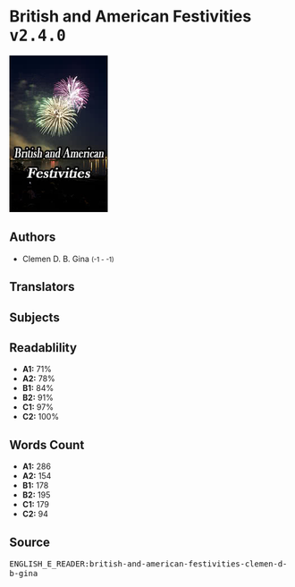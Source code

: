 # British and American Festivities <kbd>v2.4.0</kbd>

![](./cover.medium.jpg "")

## Authors


 - Clemen D. B. Gina <small>(-1 - -1)</small>

## Translators



## Subjects



## Readablility


 - **A1:** 71%
 - **A2:** 78%
 - **B1:** 84%
 - **B2:** 91%
 - **C1:** 97%
 - **C2:** 100%

## Words Count


 - **A1:** 286
 - **A2:** 154
 - **B1:** 178
 - **B2:** 195
 - **C1:** 179
 - **C2:** 94

## Source


<kbd>ENGLISH_E_READER:british-and-american-festivities-clemen-d-b-gina</kbd>
